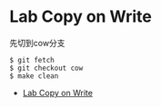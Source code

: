 # Lab Copy on Write
先切到cow分支
```Linux
$ git fetch
$ git checkout cow
$ make clean
```
- [Lab Copy on Write](#lab-copy-on-write)

